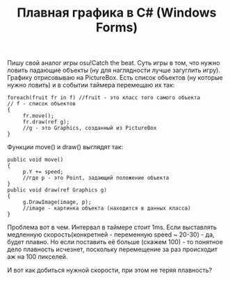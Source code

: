 ﻿---
title: "Плавная графика в C# (Windows Forms)"
se.owner.user_id: 262458
se.owner.display_name: "9Pasha"
se.owner.link: "https://ru.stackoverflow.com/users/262458/9pasha"
se.link: "https://ru.stackoverflow.com/questions/716785/%d0%9f%d0%bb%d0%b0%d0%b2%d0%bd%d0%b0%d1%8f-%d0%b3%d1%80%d0%b0%d1%84%d0%b8%d0%ba%d0%b0-%d0%b2-c-windows-forms"
se.question_id: 716785
se.post_type: question
se.score: 1
---
<p>Пишу свой аналог игры osu!Catch the beat. Суть игры в том, что нужно ловить падающие объекты (ну для наглядности лучше загуглить игру). Графику отрисовываю на PictureBox. Есть список объектов (ну которые нужно ловить) и в событии таймера перемещаю их так:</p>

<pre><code>foreach(fruit fr in f) //fruit - это класс того самого объекта
// f - список объектов
{
     fr.move();
     fr.draw(ref g);
     //g - это Graphics, созданный из PictureBox
}
</code></pre>

<p>Функции move() и draw() выглядят так:</p>

<pre><code>public void move()
{
     p.Y += speed;
     //где p - это Point, задающий положение объекта
}
public void draw(ref Graphics g)
{
     g.DrawImage(image, p);
     //image - картинка объекта (находится в данных класса)
}
</code></pre>

<p>Проблема вот в чем. Интервал в таймере стоит 1ms. Если выставлять медленную скорость(конкретней - переменную speed ~ 20-30) - да, будет плавно. Но если поставить её больше (скажем 100) - то понятное дело плавность исчезнет, поскольку перемещение за раз происходит аж на 100 пикселей. </p>

<p>И вот как добиться нужной скорости, при этом не теряя плавность? </p>
